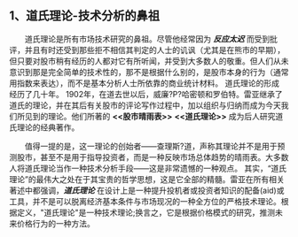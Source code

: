 ## 1、道氏理论-技术分析的鼻祖

 　　道氏理论是所有市场技术研究的鼻祖。尽管他经常因为 ***反应太迟*** 而受到批评，并且有时还受到那些拒不相信其判定的人士的讥讽（尤其是在熊市的早期），但只要对股市稍有经历的人都对它有所听闻，并受到大多数人的敬重。但人们从未意识到那是完全简单的技术性的，那不是根据什么别的，是股市本身的行为（通常用指数来表达），而不是基本分析人士所依靠的商业统计材料。 道氏理论的形成 经历了几十年。 1902年，在道去世以后，威廉?P?哈密顿和罗伯特。雷亚继承了道氏的理论，并在其后有关股市的评论写作过程中，加以组织与归纳而成为今天我们所见到的理论。他们所著的 **<<股市晴雨表>>** **<<道氏理论>>** 成为后人研究道氏理论的经典著作。

　　值得一提的是，这一理论的创始者——查理斯?道，声称其理论并不是用于预测股市，甚至不是用于指导投资者，而是一种反映市场总体趋势的晴雨表。大多数人将道氏理论当作一种技术分析手段——这是非常遗憾的一种观点。 其实，“道氏理论”的最伟大之处在于其宝贵的哲学思想，这是它全部的精髓。雷亚在所有相关著述中都强调，***道氏理论*** 在设计上是一种提升投机者或投资者知识的配备(aid)或工具，并不是可以脱离经济基本条件与市场现况的一种全方位的严格技术理论。根据定义，"道氏理论"是一种技术理论;换言之，它是根据价格模式的研究，推测未来价格行为的一种方法。

